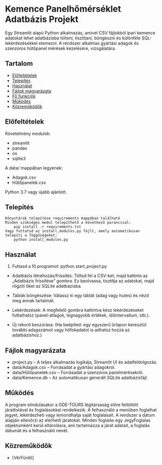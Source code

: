 # Kemence Panelhőmérséklet Adatbázis Projekt

Egy Streamlit alapú Python alkalmazás, amivel CSV fájlokból ipari kemence adatokat lehet adatbázisba tölteni, tisztítani, böngészni és különféle SQL-lekérdezésekkel elemezni.
A rendszer alkalmas gyártási adagok és szenzoros hűtőpanel mérések kezelésére, vizsgálatára.

## Tartalom

- [Előfeltételek](#elofeltetelek)
- [Telepítés](#telepites)
- [Használat](#hasznalat)
- [Fájlok magyarázata](#fajlok-magyarazata)
- [Fő funkciók](#funkciok)
- [Működés](#mukodes)
- [Közreműködők](#kozremukodok)

## Előfeltételek

Követelmény modulok:
-	streamlit
-   pandas
-	os
-	sqlite3

A data/ mappában legyenek:

-   Adagok.csv
-   Hűtőpanelek.csv

Python 3.7 vagy újabb ajánlott.

## Telepítés

    Könyvtárak telepítése requirements mappában található
    Minden szükséges modul telepíthető a következő paranccsal:
        pip install -r requirements.txt
    Vagy futtatsd az install_modules.py fájlt, amely automatikusan telepíti a függőségeket:
        python install_modules.py


## Használat

1.	Futtasd a fő programot:	python start_project.py

-   Adatbázis létrehozás/frissítés:
    Töltsd fel a CSV-ket, majd kattints az „Adatbázis frissítése” gombra. Ez beolvassa, tisztítja az adatokat, majd rögzíti őket az SQLite adatbázisba.

-   Táblák böngészése:
    Válassz ki egy táblát (adag vagy hutes) és nézd meg annak tartalmát.

-   Lekérdezések:
    A megfelelő gombra kattintva kész lekérdezéseket futtathatsz (panel-átlagok, legnagyobb értékek, időintervallum, stb.).

-   Új rekord beszúrása:
    (Ha beépíted: egy egyszerű űrlapon keresztül további adagszámot vagy hőfokadatot is adhatsz hozzá az adatbázishoz.)

## Fájlok magyarázata

-   project.py – A teljes alkalmazás logikája, Streamlit UI és adatfeldolgozás.
-   data/Adagok.csv – Forrásadat a gyártási adagokról.
-   data/Hűtőpanelek.csv – Forrásadat a szenzoros panelmérésekről.
-   data/Kemence.db – Az automatikusan generált SQLite adatbázisfájl.
	
## Működés
A program elindulásakor a GDE-TOURS légitársaság előre feltöltött járatlistával és foglalásokkal rendelkezik. A felhasználó a menüben foglalhat jegyet, lekérdezheti vagy lemondhatja saját foglalásait.
A rendszer a dátum alapján ellenőrzi az elérhető járatokat. Minden foglalás egy JegyFoglalas objektumként kerül eltárolásra, ami tartalmazza a járat adatait, a foglalás dátumát és a felhasználó nevét.

## Közreműködők

-   [VérFürdő]